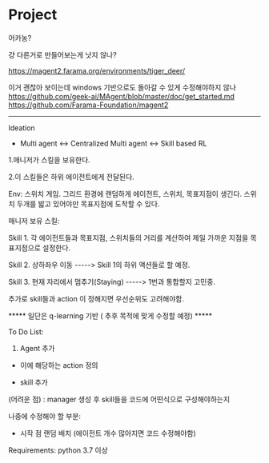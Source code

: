 # Project

어카농? 

걍 다른거로 만들어보는게 낫지 않나?

https://magent2.farama.org/environments/tiger_deer/

이거 괜찮아 보이는데 windows 기반으로도 돌아갈 수 있게 수정해야하지 않나
https://github.com/geek-ai/MAgent/blob/master/doc/get_started.md
https://github.com/Farama-Foundation/magent2

---

Ideation

* Multi agent <-> Centralized Multi agent <-> Skill based RL 

<Skill based RL>
 1.매니저가 스킬을 보유한다. 
 
 2.이 스킬들은 하위 에이전트에게 전달된다.

  
 
 Env: 스위치 게임. 
       그리드 환경에 랜덤하게 에이전트, 스위치, 목표지점이 생긴다.
       스위치 두개를 밟고 있어야만 목표지점에 도착할 수 있다.
  
  매니저 보유 스킬:
  
  Skill 1. 각 에이전트들과 목표지점, 스위치들의 거리를 계산하여 제일 가까운 지점을 목표지점으로 설정한다.
  
  Skill 2. 상하좌우 이동  -----> Skill 1의 하위 액션들로 할 예정.
  
  Skill 3. 현재 자리에서 멈추기(Staying) -----> 1번과 통합할지 고민중.

  추가로 skill들과 action 이 정해지면 우선순위도 고려해야함.


***** 일단은 q-learning 기반 ( 추후 목적에 맞게 수정할 예정)  ***** 
 
 
To Do List:

1. Agent 추가

  - 이에 해당하는 action 정의
  
  - skill 추가 
  
  (어려운 점) : manager 생성 후 skill들을 코드에 어떤식으로 구성해야하는지


나중에 수정해야 할 부분:

   - 시작 점 랜덤 배치 (에이전트 개수 많아지면 코드 수정해야함)
 
 
Requirements:
python 3.7 이상
